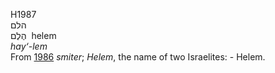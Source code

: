 H1987  
הלם  
הֶלֶם ‎ helem  
*hay‘-lem*  
From [1986](h1986) *smiter*; *Helem*, the name of two Israelites: -
Helem.  
